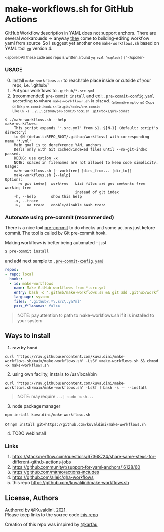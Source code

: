 make-workflows.sh for GitHub Actions
====================================

GitHub Workflow description in YAML does not support anchors.
There are several workarounds => anyway [they](#links) come to building-editing workflow yaml from source.
So I suggest yet another one `make-workflows.sh` based on YAML tool [`yq`](https://github.com/mikefarah/yq) version 4.

<sub>\<spoiler\>All these code and repo is written around `yq eval 'explode(.)'`\</spoiler\></sub>

### USAGE
0. [Install](#ways-to-install) `make-workflows.sh` to reachable place inside or outside of your repo, i.e. '.github/'
1. Put your workflows to `.github/*.src.yml`
2. (recommended) `pre-commit install` and edit [`.pre-commit-config.yaml`](/.pre-commit-config.yaml) according to where `make-workflows.sh` is placed.
   <sub>(altenative optional) Copy or link `pre-commit-hook.sh` to `.git/hooks/pre-commit`  
   Like `ln -s ../../.github/pre-commit-hook.sh .git/hooks/pre-commit`</sub>

```
$ ./make-workflows.sh --help
make-workflows:
    This script expands '*.src.yml' from $1..$[N-1] (default: script's directory)
    to $N (default:REPO_ROOT/.github/workflows) with corresponding name '*.yml'
    Main goal is to dereference YAML anchors.
    Deals only with Git cached/indexed files until --no-git-index passed.
    DEBUG: use option -x
    NOTE: spaces in filenames are not allowed to keep code simplicity.
Usage:
    make-workflows.sh [--worktree] [dirs_from... [dir_to]]
    make-workflows.sh [--help]
Options:
    --no-git-index|--worktree   List files and get contents from working tree
                                instead of git index
    -h, --help       show this help
    -x, --trace
    +x, --no-trace   enable/disable bash trace
```

### Automate using pre-commit (recommended)
There is a nice tool [pre-commit](https://pre-commit.com) to do checks and some actions just before commit. The tool is called by Git pre-commit hook.

Making workflows is better being automated – just 
```sh
$ pre-commit install
```
and add next sample to [`.pre-commit-config.yaml`](/.pre-commit-config.yaml)
```yaml
repos:
- repo: local
  hooks:
  - id: make-workflows
    name: Make GitHub workflows from *.src.yml
    entry: bash -c '.github/make-workflows.sh && git add .github/workflows'
    language: system
    files: '.github/.*\.src\.ya?ml'
    pass_filenames: false
```
> NOTE: pay attention to path to make-workflows.sh if it is installed to your system

## Ways to install
1. raw by hand
```
curl 'https://raw.githubusercontent.com/kuvaldini/make-workflows.sh/main/make-workflows.sh' -LsSf >make-workflows.sh && chmod +x make-workflows.sh
```

2. using own facility, installs to /usr/local/bin
```
curl 'https://raw.githubusercontent.com/kuvaldini/make-workflows.sh/main/make-workflows.sh' -LsSf | bash -s -- --install
```
> NOTE: may require `...| sudo bash...`

3. node package manager
```
npm install kuvaldini/make-workflows.sh
```
or `npm install git+https://github.com/kuvaldini/make-workflows.sh`

4. TODO webinstall


### Links
1. https://stackoverflow.com/questions/67368724/share-same-steps-for-different-github-actions-jobs
2. https://github.community/t/support-for-yaml-anchors/16128/60
3. https://github.com/mithro/actions-includes
4. https://github.com/allejo/gha-workflows
5. this repo https://github.com/kuvaldini/make-workflows.sh

## License, Authors
Authored by [@Kuvaldini](https://github.com/kuvaldini), 2021.  
Please keep links to the source code [this repo](https://github.com/kuvaldini/make-workflows.sh)

Creation of this repo was inspired by [@karfau](https://github.com/karfau)
